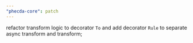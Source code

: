 ```yaml
---
"phecda-core": patch
---
```


refactor transform logic to decorator `To` and add decorator `Rule` to separate async transform and transform;
